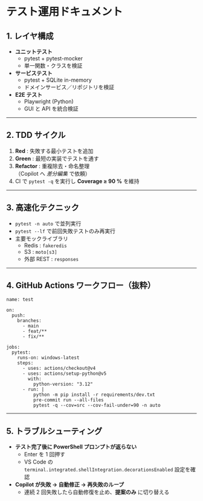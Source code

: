 # テスト運用ドキュメント

## 1. レイヤ構成
- **ユニットテスト**  
    - pytest + pytest-mocker  
    - 単一関数・クラスを検証  
- **サービステスト**  
    - pytest + SQLite in-memory  
    - ドメインサービス／リポジトリを検証  
- **E2E テスト**  
    - Playwright (Python)  
    - GUI と API を統合検証  

---

## 2. TDD サイクル
1. **Red** : 失敗する最小テストを追加  
2. **Green** : 最短の実装でテストを通す  
3. **Refactor** : 重複除去・命名整理  
       （Copilot へ *差分編集* で依頼）  
4. CI で `pytest -q` を実行し **Coverage ≥ 90 %** を維持  

---

## 3. 高速化テクニック
- `pytest -n auto` で並列実行  
- `pytest --lf` で前回失敗テストのみ再実行  
- 主要モックライブラリ  
    - Redis : `fakeredis`  
    - S3   : `moto[s3]`  
    - 外部 REST : `responses`  

---

## 4. GitHub Actions ワークフロー（抜粋）

    name: test

    on:
      push:
        branches:
          - main
          - feat/**
          - fix/**

    jobs:
      pytest:
        runs-on: windows-latest
        steps:
          - uses: actions/checkout@v4
          - uses: actions/setup-python@v5
            with:
              python-version: "3.12"
          - run: |
              python -m pip install -r requirements/dev.txt
              pre-commit run --all-files
              pytest -q --cov=src --cov-fail-under=90 -n auto

---

## 5. トラブルシューティング
- **テスト完了後に PowerShell プロンプトが返らない**  
    - Enter を 1 回押す  
    - VS Code の `terminal.integrated.shellIntegration.decorationsEnabled` 設定を確認  
- **Copilot が失敗 → 自動修正 → 再失敗のループ**  
    - 連続 2 回失敗したら自動修復を止め、**提案のみ** に切り替える
